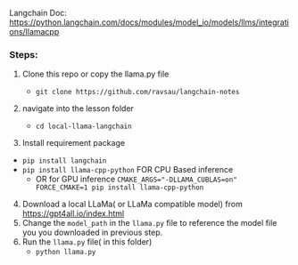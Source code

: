 Langchain Doc: https://python.langchain.com/docs/modules/model_io/models/llms/integrations/llamacpp



### Steps: 

1) Clone this repo or copy the llama.py file
    - `git clone https://github.com/ravsau/langchain-notes`

2) navigate into the lesson folder
    - `cd local-llama-langchain`
  
3) Install requirement package
 - `pip install langchain`
 - `pip install llama-cpp-python` FOR CPU Based inference 
   -  OR for GPU inference `CMAKE_ARGS="-DLLAMA_CUBLAS=on" FORCE_CMAKE=1 pip install llama-cpp-python`

4) Download a local LLaMa( or LLaMa compatible model) from https://gpt4all.io/index.html
5) Change the `model_path` in the `llama.py` file to reference the model file you you downloaded in previous step. 
6) Run the `llama.py` file( in this folder) 
   - ```python llama.py```

  
